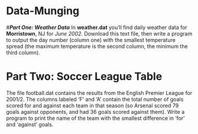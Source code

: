 # Data-Munging
#_**Part One: Weather Data**_
In __weather.dat__ you’ll find daily weather data for **Morristown**, NJ for _June 2002_. 
Download this text file, then write a program to output the day number (column one) with the smallest temperature spread 
(the maximum temperature is the second column, the minimum the third column).

# __Part Two: Soccer League Table__ 
The file football.dat contains the results from the English Premier League for 2001/2. The columns labeled ‘F’ and ‘A’ contain the total number of goals scored for and against each team in that season (so Arsenal scored 79 goals against opponents, and had 36 goals scored against them). Write a program to print the name of the team with the smallest difference in ‘for’ and ‘against’ goals.
